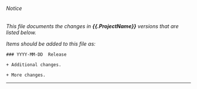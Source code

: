 ###### Notice

*This file documents the changes in ***{{.ProjectName}}*** versions that are
listed below.*

*Items should be added to this file as:*

	### YYYY-MM-DD  Release

	+ Additional changes.

	+ More changes.

* * *


